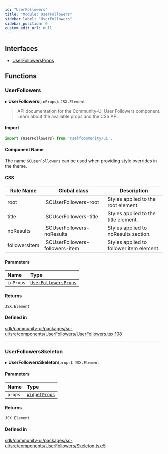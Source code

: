 ```yaml
---
id: "UserFollowers"
title: "Module: UserFollowers"
sidebar_label: "UserFollowers"
sidebar_position: 0
custom_edit_url: null
---
```


## Interfaces

- [UserFollowersProps](../interfaces/UserFollowers.UserFollowersProps.md)

## Functions

### UserFollowers

▸ **UserFollowers**(`inProps`): `JSX.Element`

> API documentation for the Community-UI User Followers component. Learn about the available props and the CSS API.

#### Import

```jsx
import {UserFollowers} from '@selfcommunity/ui';
```

#### Component Name

The name `SCUserFollowers` can be used when providing style overrides in the theme.

#### CSS

|Rule Name|Global class|Description|
|---|---|---|
|root|.SCUserFollowers-root|Styles applied to the root element.|
|title|.SCUserFollowers-title|Styles applied to the title element.|
|noResults|.SCUserFollowers-noResults|Styles applied to noResults section.|
|followersItem|.SCUserFollowers-followers-item|Styles applied to follower item element.|

#### Parameters

| Name | Type |
| :------ | :------ |
| `inProps` | [`UserFollowersProps`](../interfaces/UserFollowers.UserFollowersProps.md) |

#### Returns

`JSX.Element`

#### Defined in

[sdk/community-ui/packages/sc-ui/src/components/UserFollowers/UserFollowers.tsx:108](https://github.com/selfcommunity/community-ui/blob/a7bfc2b/packages/sc-ui/src/components/UserFollowers/UserFollowers.tsx#L108)

___

### UserFollowersSkeleton

▸ **UserFollowersSkeleton**(`props`): `JSX.Element`

#### Parameters

| Name | Type |
| :------ | :------ |
| `props` | [`WidgetProps`](../interfaces/Widget.WidgetProps.md) |

#### Returns

`JSX.Element`

#### Defined in

[sdk/community-ui/packages/sc-ui/src/components/UserFollowers/Skeleton.tsx:5](https://github.com/selfcommunity/community-ui/blob/a7bfc2b/packages/sc-ui/src/components/UserFollowers/Skeleton.tsx#L5)
